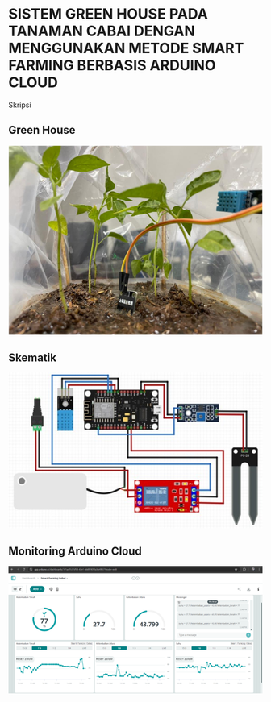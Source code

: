 # SISTEM GREEN HOUSE PADA TANAMAN CABAI DENGAN MENGGUNAKAN METODE SMART FARMING BERBASIS ARDUINO CLOUD
Skripsi
## Green House
![Logo](https://github.com/Farhanudin1/SISTEM-GREEN-HOUSE-PADA-TANAMAN-CABAI-DENGAN-MENGGUNAKAN-METODE-SMART-FARMING-BERBASIS-ARDUINO-CLOUD/blob/616f72130f337f776c68a2da87859c54854914bc/greenhouse.png)
## Skematik
![Logo](https://github.com/Farhanudin1/SISTEM-GREEN-HOUSE-PADA-TANAMAN-CABAI-DENGAN-MENGGUNAKAN-METODE-SMART-FARMING-BERBASIS-ARDUINO-CLOUD/blob/dc891b845bcbcae599bc88181436a9ac28fafd2c/Skematik.jpg)
## Monitoring Arduino Cloud
![Logo](https://github.com/Farhanudin1/SISTEM-GREEN-HOUSE-PADA-TANAMAN-CABAI-DENGAN-MENGGUNAKAN-METODE-SMART-FARMING-BERBASIS-ARDUINO-CLOUD/blob/e3be365f63dddf8fdbab4207e504398166977a6b/Monitoring%20Arduino%20Cloud.png)
